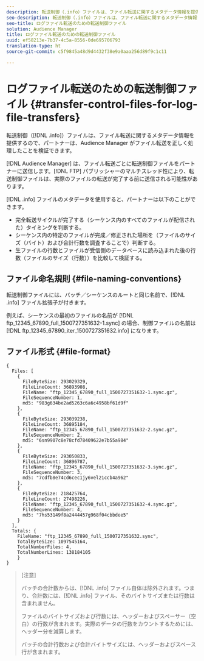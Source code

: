 ```yaml
---
description: 転送制御（.info）ファイルは、ファイル転送に関するメタデータ情報を提供するので、パートナーは、Audience Manager がファイル転送を正しく処理したことを検証できます。
seo-description: 転送制御（.info）ファイルは、ファイル転送に関するメタデータ情報を提供するので、パートナーは、Audience Manager がファイル転送を正しく処理したことを検証できます。
seo-title: ログファイル転送のための転送制御ファイル
solution: Audience Manager
title: ログファイル転送のための転送制御ファイル
uuid: ef58213e-7b37-4c5a-8556-0de695706793
translation-type: ht
source-git-commit: c5f9845a48d9d4432f38e9a0aaa256d89f9c1c11

---
```



# ログファイル転送のための転送制御ファイル {#transfer-control-files-for-log-file-transfers}

転送制御（[!DNL .info]）ファイルは、ファイル転送に関するメタデータ情報を提供するので、パートナーは、Audience Manager がファイル転送を正しく処理したことを検証できます。

[!DNL Audience Manager] は、ファイル転送ごとに転送制御ファイルをパートナーに送信します。[!DNL FTP] パブリッシャーのマルチスレッド性により、転送制御ファイルは、実際のファイルの転送が完了する前に送信される可能性があります。

[!DNL .info] ファイルのメタデータを使用すると、パートナーは以下のことができます。

* 完全転送サイクルが完了する（シーケンス内のすべてのファイルが配信された）タイミングを判断する。
* シーケンス内の特定のファイルが完成／修正された場所を（ファイルのサイズ（バイト）および合計行数を調査することで）判断する。
* 生ファイルの行数とファイルが受信側のデータベースに読み込まれた後の行数（ファイルのサイズ（行数））を比較して検証する。

## ファイル命名規則 {#file-naming-conventions}

転送制御ファイルには、バッチ／シーケンスのルートと同じ名前で、[!DNL .info] ファイル拡張子が付きます。

例えば、シーケンスの最初のファイルの名前が [!DNL ftp_12345_67890_full_1500727351632-1.sync] の場合、制御ファイルの名前は [!DNL ftp_12345_67890_iter_1500727351632.info] になります。

## ファイル形式 {#file-format}

```
{
  Files: [
    {
      FileByteSize: 293029329,
      FileLineCount: 36893908,
      FileName: "ftp_12345_67890_full_1500727351632-1.sync.gz",
      FileSequenceNumber: 1,
      md5: "983g634be2ad5263c6a6c4958bf61d9f"
    },
    {
      FileByteSize: 293039238,
      FileLineCount: 36895184,
      FileName: "ftp_12345_67890_full_1500727351632-2.sync.gz",
      FileSequenceNumber: 2,
      md5: "6sn9907c8e78cfd78409622e7b55a984"
    },
    {
      FileByteSize: 293050833,
      FileLineCount: 36896787,
      FileName: "ftp_12345_67890_full_1500727351632-3.sync.gz",
      FileSequenceNumber: 3,
      md5: "7cdfb8e74cd6cec1jy6vel21ccb4a962"
    },
    {
      FileByteSize: 218425764,
      FileLineCount: 27498226,
      FileName: "ftp_12345_67890_full_1500727351632-4.sync.gz",
      FileSequenceNumber: 4,
      md5: "7hs53149f8a2444457g968f04cbbdee5"
    }
  ],
  Totals: {
    FileName: "ftp_12345_67890_full_1500727351632.sync",
    TotalByteSize: 1097545164,
    TotalNumberFiles: 4,
    TotalNumberLines: 138184105
    }
}
```

>[注意]
>
> バッチの合計数からは、[!DNL .info] ファイル自体は除外されます。つまり、合計数には、[!DNL .info] ファイル、そのバイトサイズまたは行数は含まれません。
>
> ファイルのバイトサイズおよび行数には、ヘッダーおよびスペーサー（空白）の行数が含まれます。実際のデータの行数をカウントするためには、ヘッダー分を減算します。
>
> バッチの合計行数および合計バイトサイズには、ヘッダーおよびスペース行が含まれます。